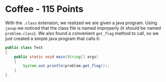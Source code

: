 # Coffee - 115 Points

With the `.class` extension, we realized we are given a java program. Using `javap` we noticed that the class file is named improperly (it should be named `problem.class`). We also found a convenient `get_flag` method to call, so we just created a simple java program that calls it:
```java
public class Test
{
    public static void main(String[] args)
    {
        System.out.println(problem.get_flag());
    }
}
```